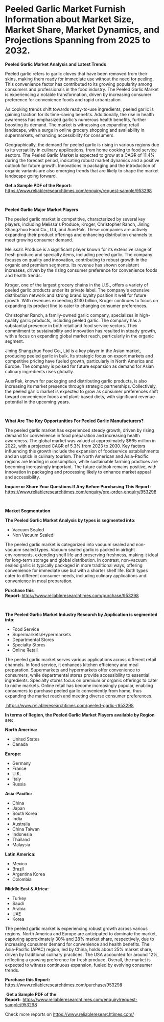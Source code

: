 <p><h1>Peeled Garlic Market Furnish Information about Market Size, Market Share, Market Dynamics, and Projections Spanning from 2025 to 2032.</h1></p><p><strong>Peeled Garlic Market Analysis and Latest Trends</strong></p>
<p><p>Peeled garlic refers to garlic cloves that have been removed from their skins, making them ready for immediate use without the need for peeling. This convenience factor has contributed to its growing popularity among consumers and professionals in the food industry. The Peeled Garlic Market is experiencing a notable transformation, driven by increasing consumer preference for convenience foods and rapid urbanization. </p><p>As cooking trends shift towards ready-to-use ingredients, peeled garlic is gaining traction for its time-saving benefits. Additionally, the rise in health awareness has emphasized garlic's numerous health benefits, further boosting its demand. The market is witnessing an expanding retail landscape, with a surge in online grocery shopping and availability in supermarkets, enhancing accessibility for consumers.</p><p>Geographically, the demand for peeled garlic is rising in various regions due to its versatility in culinary applications, from home cooking to food service sectors. The Peeled Garlic Market is expected to grow at a CAGR of 11.4% during the forecast period, indicating robust market dynamics and a positive outlook for future growth. Innovations in packaging and the introduction of organic variants are also emerging trends that are likely to shape the market landscape going forward.</p></p>
<p><strong>Get a Sample PDF of the Report:&nbsp;</strong> <a href="https://www.reliableresearchtimes.com/enquiry/request-sample/953298?utm_campaign=2931&utm_medium=2&utm_source=Github&utm_content=ia&utm_term=05042025&utm_id=peeled-garlic">https://www.reliableresearchtimes.com/enquiry/request-sample/953298</a></p>
<p>&nbsp;</p>
<p><strong>Peeled Garlic Major Market Players</strong></p>
<p><p>The peeled garlic market is competitive, characterized by several key players, including Melissa's Produce, Kroger, Christopher Ranch, Jining Shangzhuo Food Co., Ltd, and AuerPak. These companies are actively expanding their product offerings and enhancing distribution channels to meet growing consumer demand.</p><p>Melissa’s Produce is a significant player known for its extensive range of fresh produce and specialty items, including peeled garlic. The company focuses on quality and innovation, contributing to robust growth in the organic and premium segments. Its revenue has shown consistent increases, driven by the rising consumer preference for convenience foods and health trends.</p><p>Kroger, one of the largest grocery chains in the U.S., offers a variety of peeled garlic products under its private label. The company's extensive distribution network and strong brand loyalty position it well for future growth. With revenues exceeding $130 billion, Kroger continues to focus on expanding its product line to cater to changing consumer preferences.</p><p>Christopher Ranch, a family-owned garlic company, specializes in high-quality garlic products, including peeled garlic. The company has a substantial presence in both retail and food service sectors. Their commitment to sustainability and innovation has resulted in steady growth, with a focus on expanding global market reach, particularly in the organic segment.</p><p>Jining Shangzhuo Food Co., Ltd is a key player in the Asian market, producing peeled garlic in bulk. Its strategic focus on export markets and competitive pricing have fueled growth, particularly in North America and Europe. The company is poised for future expansion as demand for Asian culinary ingredients rises globally.</p><p>AuerPak, known for packaging and distributing garlic products, is also increasing its market presence through strategic partnerships. Collectively, the peeled garlic market is expected to grow as consumer preferences shift toward convenience foods and plant-based diets, with significant revenue potential in the upcoming years.</p></p>
<p>&nbsp;</p>
<p><strong>What Are The Key Opportunities For Peeled Garlic Manufacturers?</strong></p>
<p><p>The peeled garlic market has experienced steady growth, driven by rising demand for convenience in food preparation and increasing health awareness. The global market was valued at approximately $665 million in 2022, with a projected CAGR of 5.3% from 2023 to 2030. Key factors influencing this growth include the expansion of foodservice establishments and an uptick in culinary tourism. The North American and Asia-Pacific regions are leading in consumption, while sustainable farming practices are becoming increasingly important. The future outlook remains positive, with innovation in packaging and processing likely to enhance market appeal and accessibility.</p></p>
<p><strong>Inquire or Share Your Questions If Any Before Purchasing This Report:</strong> <a href="https://www.reliableresearchtimes.com/enquiry/pre-order-enquiry/953298?utm_campaign=2931&utm_medium=2&utm_source=Github&utm_content=ia&utm_term=05042025&utm_id=peeled-garlic">https://www.reliableresearchtimes.com/enquiry/pre-order-enquiry/953298</a></p>
<p>&nbsp;</p>
<p><strong>Market Segmentation</strong></p>
<p><strong>The Peeled Garlic Market Analysis by types is segmented into:</strong></p>
<p><ul><li>Vacuum Sealed</li><li>Non Vacuum Sealed</li></ul></p>
<p><p>The peeled garlic market is categorized into vacuum sealed and non-vacuum sealed types. Vacuum sealed garlic is packed in airtight environments, extending shelf life and preserving freshness, making it ideal for long-term storage and global distribution. In contrast, non-vacuum sealed garlic is typically packaged in more traditional ways, offering convenience for immediate use but with a shorter shelf life. Both types cater to different consumer needs, including culinary applications and convenience in meal preparation.</p></p>
<p><strong>Purchase this Report:&nbsp;</strong><a href="https://www.reliableresearchtimes.com/purchase/953298?utm_campaign=2931&utm_medium=2&utm_source=Github&utm_content=ia&utm_term=05042025&utm_id=peeled-garlic">https://www.reliableresearchtimes.com/purchase/953298</a></p>
<p>&nbsp;</p>
<p><strong>The Peeled Garlic Market Industry Research by Application is segmented into:</strong></p>
<p><ul><li>Food Service</li><li>Supermarkets/Hypermarkets</li><li>Departmental Stores</li><li>Specialty Stores</li><li>Online Retail</li></ul></p>
<p><p>The peeled garlic market serves various applications across different retail channels. In food service, it enhances kitchen efficiency and meal preparation. Supermarkets and hypermarkets offer convenience to consumers, while departmental stores provide accessibility to essential ingredients. Specialty stores focus on premium or organic offerings to cater to niche markets. Online retail has become increasingly popular, enabling consumers to purchase peeled garlic conveniently from home, thus expanding the market reach and meeting diverse consumer preferences.</p></p>
<p><a href="https://www.reliableresearchtimes.com/peeled-garlic-r953298?utm_campaign=2931&utm_medium=2&utm_source=Github&utm_content=ia&utm_term=05042025&utm_id=peeled-garlic">&nbsp;https://www.reliableresearchtimes.com/peeled-garlic-r953298</a></p>
<p><strong>In terms of Region, the Peeled Garlic Market Players available by Region are:</strong></p>
<p>
    <p> <strong> North America: </strong>
        <ul>
            <li>United States</li>
            <li>Canada</li>
        </ul>
        </p> 
    <p> <strong> Europe: </strong>
        <ul>
            <li>Germany</li>
            <li>France</li>
            <li>U.K.</li>
            <li>Italy</li>
            <li>Russia</li>
        </ul>
        </p> 
    <p> <strong> Asia-Pacific: </strong>
        <ul>
            <li>China</li>
            <li>Japan</li>
            <li>South Korea</li>
            <li>India</li>
            <li>Australia</li>
            <li>China Taiwan</li>
            <li>Indonesia</li>
            <li>Thailand</li>
            <li>Malaysia</li>
        </ul>
        </p> 
    <p> <strong> Latin America: </strong>
        <ul>
            <li>Mexico</li>
            <li>Brazil</li>
            <li>Argentina Korea</li>
            <li>Colombia</li>
        </ul>
        </p> 
    <p> <strong> Middle East & Africa: </strong>
        <ul>
            <li>Turkey</li>
            <li>Saudi</li>
            <li>Arabia</li>
            <li>UAE</li>
            <li>Korea</li>
        </ul>
    </p>
    </p>
<p><p>The peeled garlic market is experiencing robust growth across various regions. North America and Europe are anticipated to dominate the market, capturing approximately 30% and 28% market share, respectively, due to increasing consumer demand for convenience and health benefits. The Asia-Pacific (APAC) region, led by China, holds about 25% market share, driven by traditional culinary practices. The USA accounted for around 12%, reflecting a growing preference for fresh produce. Overall, the market is expected to witness continuous expansion, fueled by evolving consumer trends.</p></p>
<p><strong>Purchase this Report: </strong><a href="https://www.reliableresearchtimes.com/purchase/953298?utm_campaign=2931&utm_medium=2&utm_source=Github&utm_content=ia&utm_term=05042025&utm_id=peeled-garlic">https://www.reliableresearchtimes.com/purchase/953298</a></p>
<p>&nbsp;<strong>Get a Sample PDF of the Report:&nbsp;&nbsp;</strong><a href="https://www.reliableresearchtimes.com/enquiry/request-sample/953298?utm_campaign=2931&utm_medium=2&utm_source=Github&utm_content=ia&utm_term=05042025&utm_id=peeled-garlic">https://www.reliableresearchtimes.com/enquiry/request-sample/953298</a></p>
<p><strong></strong></p>
<p>Check more reports on <a href="https://www.reliableresearchtimes.com/?utm_campaign=2931&utm_medium=2&utm_source=Github&utm_content=ia&utm_term=05042025&utm_id=peeled-garlic">https://www.reliableresearchtimes.com/</a></p>